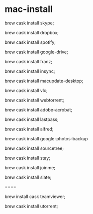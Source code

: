 # mac-install

brew cask install skype;

brew cask install dropbox;

brew cask install spotify;

brew cask install google-drive;

brew cask install franz;

brew cask install insync;

brew cask install macupdate-desktop;

brew cask install vlc;

brew cask install webtorrent;

brew cask install adobe-acrobat;

brew cask install lastpass;

brew cask install alfred;

brew cask install google-photos-backup

brew cask install sourcetree;

brew cask install stay;

brew cask install joinme;

brew cask install slate;

====

brew install cask teamviewer;

brew cask install utorrent;
